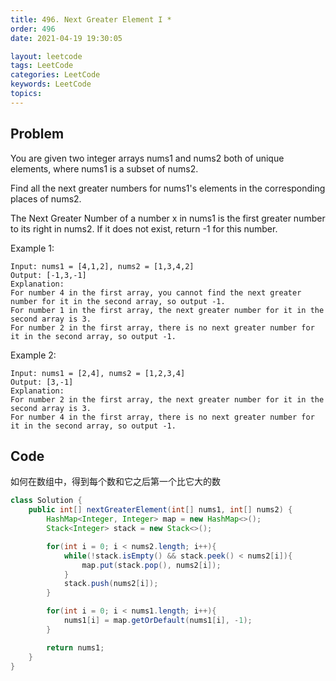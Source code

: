 ```yaml
---
title: 496. Next Greater Element I *
order: 496
date: 2021-04-19 19:30:05

layout: leetcode
tags: LeetCode
categories: LeetCode
keywords: LeetCode
topics:
---
```


## Problem

You are given two integer arrays nums1 and nums2 both of unique elements, where nums1 is a subset of nums2.

Find all the next greater numbers for nums1's elements in the corresponding places of nums2.

The Next Greater Number of a number x in nums1 is the first greater number to its right in nums2. If it does not exist, return -1 for this number.

Example 1:

```
Input: nums1 = [4,1,2], nums2 = [1,3,4,2]
Output: [-1,3,-1]
Explanation:
For number 4 in the first array, you cannot find the next greater number for it in the second array, so output -1.
For number 1 in the first array, the next greater number for it in the second array is 3.
For number 2 in the first array, there is no next greater number for it in the second array, so output -1.
```

Example 2:

```
Input: nums1 = [2,4], nums2 = [1,2,3,4]
Output: [3,-1]
Explanation:
For number 2 in the first array, the next greater number for it in the second array is 3.
For number 4 in the first array, there is no next greater number for it in the second array, so output -1.
```

## Code

如何在数组中，得到每个数和它之后第一个比它大的数

```java
class Solution {
    public int[] nextGreaterElement(int[] nums1, int[] nums2) {
        HashMap<Integer, Integer> map = new HashMap<>();
        Stack<Integer> stack = new Stack<>();

        for(int i = 0; i < nums2.length; i++){
            while(!stack.isEmpty() && stack.peek() < nums2[i]){
                map.put(stack.pop(), nums2[i]);
            }
            stack.push(nums2[i]);
        }

        for(int i = 0; i < nums1.length; i++){
            nums1[i] = map.getOrDefault(nums1[i], -1);
        }

        return nums1;
    }
}
```
